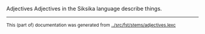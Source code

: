 Adjectives
Adjectives in the Siksika language describe things.


* * *
<small>This (part of) documentation was generated from [../src/fst/stems/adjectives.lexc](http://github.com/giellalt/lang-bla/blob/main/../src/fst/stems/adjectives.lexc)</small>